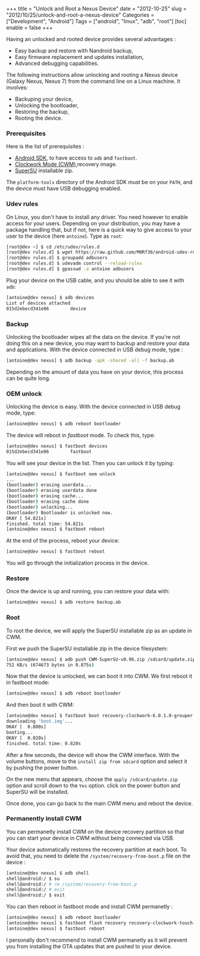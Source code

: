 +++
title = "Unlock and Root a Nexus Device"
date = "2012-10-25"
slug = "2012/10/25/unlock-and-root-a-nexus-device"
Categories = ["Development", "Android"]
Tags = ["android", "linux", "adb", "root"]
[toc]
enable = false
+++

Having an unlocked and rooted device provides several advantages :

- Easy backup and restore with Nandroid backup,
- Easy firmware replacement and updates installation,
- Advanced debugging capabilities.

The following instructions allow unlocking and rooting a Nexus device (Galaxy
Nexus, Nexus 7) from the command line on a Linux machine. It involves:

- Backuping your device,
- Unlocking the bootloader,
- Restoring the backup,
- Rooting the device.

<!-- More -->

### Prerequisites

Here is the list of prerequisites :

- [Android SDK](http://developer.android.com/sdk/index.html), to have access to ``adb`` and ``fastboot``.
- [Clockwork Mode (CWM) ](http://download2.clockworkmod.com/recoveries/recovery-clockwork-6.0.1.0-grouper.img) recovery image.
- [SuperSU](http://download.chainfire.eu/212/SuperSU/CWM-SuperSU-v0.96.zip) installable zip.

The ``platform-tools`` directory of the Android SDK must be on your ``PATH``, and 
the device must have USB debugging enabled.


### Udev rules

On Linux, you don't have to install any driver. You need however to enable 
access for your users. Depending on your distribution, you may have a package
handling that, but if not, here is a quick way to give access to your user to 
the device (here ``antoine``). Type as ``root``:

``` sh
[root@dev ~] $ cd /etc/udev/rules.d
[root@dev rules.d] $ wget https://raw.github.com/M0Rf30/android-udev-rules/master/51-android.rules
[root@dev rules.d] $ groupadd adbusers
[root@dev rules.d] $ udevadm control --reload-rules
[root@dev rules.d] $ gpasswd -a antoine adbusers
```

Plug your device on the USB cable, and you should be able to see it with ``adb``:

``` sh
[antoine@dev nexus] $ adb devices                                                                                                                                                                                                                                                    
List of devices attached                                                                                                                                                                                                                                                        
015d2ebecd341e06        device                                                                                                                                                                                                                                                  
```

### Backup

Unlocking the bootloader wipes all the data on the device. If you're not doing
this on a new device, you may want to backup and restore your data and 
applications. With the device connected in USB debug mode, type :

``` sh
[antoine@dev nexus] $ adb backup -apk -shared -all -f backup.ab
```

Depending on the amount of data you have on your device, this process can be
quite long.

### OEM unlock

Unlocking the device is easy. With the device connected in USB debug mode, type:

``` sh
[antoine@dev nexus] $ adb reboot bootloader
```

The device will reboot in *fastboot* mode. To check this, type:

``` sh
[antoine@dev nexus] $ fastboot devices
015d2ebecd341e06        fastboot
```
You will see your device in the list. Then you can unlock it by typing:

``` sh
[antoine@dev nexus] $ fastboot oem unlock
...
(bootloader) erasing userdata...
(bootloader) erasing userdata done
(bootloader) erasing cache...
(bootloader) erasing cache done
(bootloader) unlocking...
(bootloader) Bootloader is unlocked now.
OKAY [ 54.821s]
finished. total time: 54.821s
[antoine@dev nexus] $ fastboot reboot
```

At the end of the process, reboot your device:

``` sh
[antoine@dev nexus] $ fastboot reboot
```

You will go through the initialization process in the device.

### Restore

Once the device is up and running, you can restore your data with:

``` sh
[antoine@dev nexus] $ adb restore backup.ab
```

### Root

To root the device, we will apply the SuperSU installable zip as an update in 
CWM. 

First we push the SuperSU installable zip in the device filesystem:

``` sh
[antoine@dev nexus] $ adb push CWM-SuperSU-v0.96.zip /sdcard/update.zip
752 KB/s (674673 bytes in 0.875s)
```

Now that the device is unlocked, we can boot it into CWM. We first reboot it in
fastboot mode:

``` sh
[antoine@dev nexus] $ adb reboot bootloader
```

And then boot it with CWM:

``` sh
[antoine@dev nexus] $ fastboot boot recovery-clockwork-6.0.1.0-grouper.img 
downloading 'boot.img'...
OKAY [  0.800s]
booting...
OKAY [  0.020s]
finished. total time: 0.820s
```

After a few seconds, the device will show the CWM interface. With the volume
buttons, move to the ``install zip from sdcard`` option and select it by pushing
the power button.

On the new menu that appears, choose the ``apply /sdcard/update.zip`` option and
scroll down to the ``Yes`` option. click on the power button and SuperSU will
be installed.

Once done, you can go back to the main CWM menu and reboot the device.

### Permanently install CWM

You can permanetly install CWM on the device recovery partition so that
you can start your device in CWM without being connected via USB.

Your device automatically restores the recovery partition at each boot. To avoid
that, you need to delete the ``/system/recovery-from-boot.p`` file on the 
device :


``` sh
[antoine@dev nexus] $ adb shell
shell@android:/ $ su
shell@android:/ # rm /system/recovery-from-boot.p
shell@android:/ # exit
shell@android:/ $ exit
```

You can then reboot in fastboot mode and install CWM permanetly :

``` sh
[antoine@dev nexus] $ adb reboot bootloader
[antoine@dev nexus] $ fastboot flash recovery recovery-clockwork-touch-6.0.0.6-grouper.img
[antoine@dev nexus] $ fastboot reboot
```

I personally don't recommend to install CWM permanetly as it will prevent you
from installing the OTA updates that are pushed to your device.

